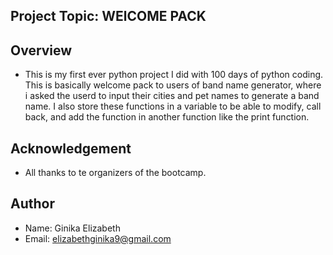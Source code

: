 ## Project Topic: WElCOME PACK

## Overview
- This is my first ever python project I did with 100 days of python coding. This is basically welcome pack to users of band name generator, where i asked the userd to input their cities and pet names to generate a band name. I also store these functions in a variable to be able to modify, call back, and add the function in another function like the print function. 

## Acknowledgement
- All thanks to te organizers of the bootcamp.

## Author
- Name: Ginika Elizabeth
- Email: elizabethginika9@gmail.com

